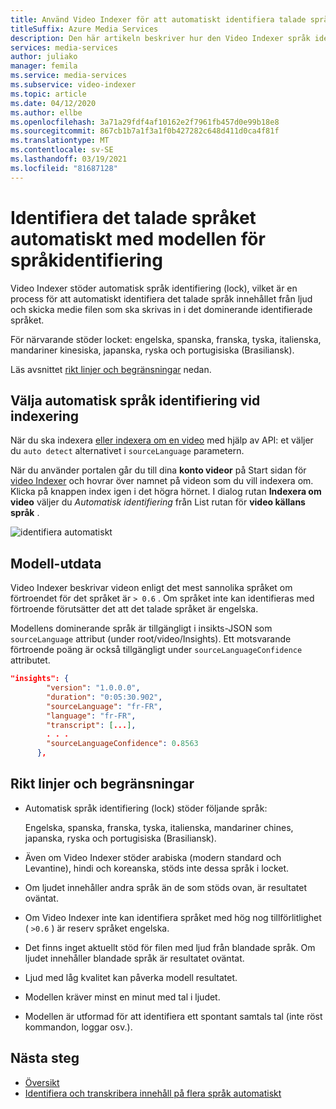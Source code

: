 ```yaml
---
title: Använd Video Indexer för att automatiskt identifiera talade språk – Azure
titleSuffix: Azure Media Services
description: Den här artikeln beskriver hur den Video Indexer språk identifierings modellen används för att automatiskt identifiera det talade språket i en video.
services: media-services
author: juliako
manager: femila
ms.service: media-services
ms.subservice: video-indexer
ms.topic: article
ms.date: 04/12/2020
ms.author: ellbe
ms.openlocfilehash: 3a71a29fdf4af10162e2f7961fb457d0e99b18e8
ms.sourcegitcommit: 867cb1b7a1f3a1f0b427282c648d411d0ca4f81f
ms.translationtype: MT
ms.contentlocale: sv-SE
ms.lasthandoff: 03/19/2021
ms.locfileid: "81687128"
---
```

# <a name="automatically-identify-the-spoken-language-with-language-identification-model"></a>Identifiera det talade språket automatiskt med modellen för språkidentifiering

Video Indexer stöder automatisk språk identifiering (lock), vilket är en process för att automatiskt identifiera det talade språk innehållet från ljud och skicka medie filen som ska skrivas in i det dominerande identifierade språket. 

För närvarande stöder locket: engelska, spanska, franska, tyska, italienska, mandariner kinesiska, japanska, ryska och portugisiska (Brasiliansk). 

Läs avsnittet [rikt linjer och begränsningar](#guidelines-and-limitations) nedan.

## <a name="choosing-auto-language-identification-on-indexing"></a>Välja automatisk språk identifiering vid indexering

När du ska indexera [eller indexera om en video](https://api-portal.videoindexer.ai/docs/services/operations/operations/Re-Index-Video?) med hjälp av API: et väljer du `auto detect` alternativet i `sourceLanguage` parametern.

När du använder portalen går du till dina **konto videor** på Start sidan för [video Indexer](https://www.videoindexer.ai/) och hovrar över namnet på videon som du vill indexera om. Klicka på knappen index igen i det högra hörnet. I dialog rutan **Indexera om video** väljer du *Automatisk identifiering* från List rutan för **video källans språk** .

![identifiera automatiskt](./media/language-identification-model/auto-detect.png)

## <a name="model-output"></a>Modell-utdata

Video Indexer beskrivar videon enligt det mest sannolika språket om förtroendet för det språket är `> 0.6` . Om språket inte kan identifieras med förtroende förutsätter det att det talade språket är engelska. 

Modellens dominerande språk är tillgängligt i insikts-JSON som `sourceLanguage` attribut (under root/video/Insights). Ett motsvarande förtroende poäng är också tillgängligt under `sourceLanguageConfidence` attributet.

```json
"insights": {
        "version": "1.0.0.0",
        "duration": "0:05:30.902",
        "sourceLanguage": "fr-FR",
        "language": "fr-FR",
        "transcript": [...],
        . . .
        "sourceLanguageConfidence": 0.8563
      },
```

## <a name="guidelines-and-limitations"></a>Rikt linjer och begränsningar

* Automatisk språk identifiering (lock) stöder följande språk: 

    Engelska, spanska, franska, tyska, italienska, mandariner chines, japanska, ryska och portugisiska (Brasiliansk).
* Även om Video Indexer stöder arabiska (modern standard och Levantine), hindi och koreanska, stöds inte dessa språk i locket.
* Om ljudet innehåller andra språk än de som stöds ovan, är resultatet oväntat.
* Om Video Indexer inte kan identifiera språket med hög nog tillförlitlighet ( `>0.6` ) är reserv språket engelska.
* Det finns inget aktuellt stöd för filen med ljud från blandade språk. Om ljudet innehåller blandade språk är resultatet oväntat. 
* Ljud med låg kvalitet kan påverka modell resultatet.
* Modellen kräver minst en minut med tal i ljudet.
* Modellen är utformad för att identifiera ett spontant samtals tal (inte röst kommandon, loggar osv.).

## <a name="next-steps"></a>Nästa steg

* [Översikt](video-indexer-overview.md)
* [Identifiera och transkribera innehåll på flera språk automatiskt](multi-language-identification-transcription.md)
